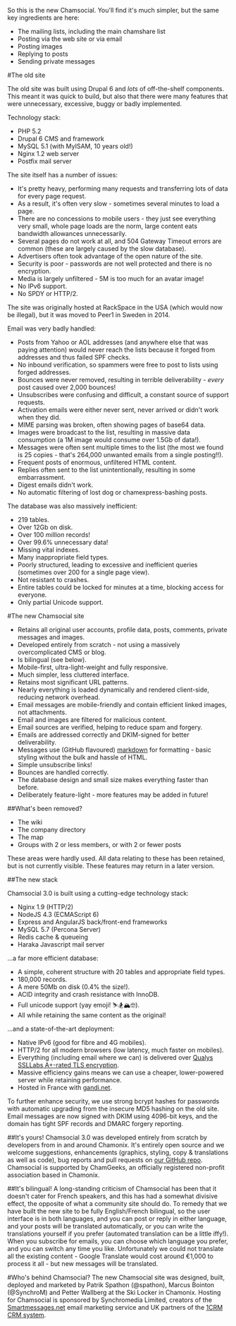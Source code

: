 So this is the new Chamsocial. You'll find it's much simpler, but the same key ingredients are here:

* The mailing lists, including the main chamshare list
* Posting via the web site or via email
* Posting images
* Replying to posts
* Sending private messages

#The old site

The old site was built using Drupal 6 and *lots* of off-the-shelf components. This meant it was quick to build, but also that there were many features that were unnecessary, excessive, buggy or badly implemented.

Technology stack:

* PHP 5.2
* Drupal 6 CMS and framework
* MySQL 5.1 (with MyISAM, 10 years old!)
* Nginx 1.2 web server
* Postfix mail server

The site itself has a number of issues:

* It's pretty heavy, performing many requests and transferring lots of data for every page request.
* As a result, it's often very slow - sometimes several minutes to load a page.
* There are no concessions to mobile users - they just see everything very small, whole page loads are the norm, large content eats bandwidth allowances unnecessarily.
* Several pages do not work at all, and 504 Gateway Timeout errors are common (these are largely caused by the slow database).
* Advertisers often took advantage of the open nature of the site.
* Security is poor - passwords are not well protected and there is no encryption.
* Media is largely unfiltered - 5M is too much for an avatar image!
* No IPv6 support.
* No SPDY or HTTP/2.

The site was originally hosted at RackSpace in the USA (which would now be illegal), but it was moved to Peer1 in Sweden in 2014.

Email was very badly handled:

* Posts from Yahoo or AOL addresses (and anywhere else that was paying attention) would never reach the lists because it forged from addresses and thus failed SPF checks.
* No inbound verification, so spammers were free to post to lists using forged addresses.
* Bounces were never removed, resulting in terrible deliverability - *every* post caused over 2,000 bounces!
* Unsubscribes were confusing and difficult, a constant source of support requests.
* Activation emails were either never sent, never arrived or didn't work when they did.
* MIME parsing was broken, often showing pages of base64 data.
* Images were broadcast to the list, resulting in massive data consumption (a 1M image would consume over 1.5Gb of data!).
* Messages were often sent multiple times to the list (the most we found is 25 copies - that's 264,000 unwanted emails from a single posting!!).
* Frequent posts of enormous, unfiltered HTML content.
* Replies often sent to the list unintentionally, resulting in some embarrassment.
* Digest emails didn't work.
* No automatic filtering of lost dog or chamexpress-bashing posts.

The database was also massively inefficient:

* 219 tables.
* Over 12Gb on disk.
* Over 100 *million* records!
* Over 99.6% unnecessary data!
* Missing vital indexes.
* Many inappropriate field types.
* Poorly structured, leading to excessive and inefficient queries (sometimes over 200 for a single page view).
* Not resistant to crashes.
* Entire tables could be locked for minutes at a time, blocking access for everyone.
* Only partial Unicode support.

#The new Chamsocial site

* Retains all original user accounts, profile data, posts, comments, private messages and images.
* Developed entirely from scratch - not using a massively overcomplicated CMS or blog.
* Is bilingual (see below).
* Mobile-first, ultra-light-weight and fully responsive.
* Much simpler, less cluttered interface.
* Retains most significant URL patterns.
* Nearly everything is loaded dynamically and rendered client-side, reducing network overhead.
* Email messages are mobile-friendly and contain efficient linked images, not attachments.
* Email and images are filtered for malicious content.
* Email sources are verified, helping to reduce spam and forgery.
* Emails are addressed correctly and DKIM-signed for better deliverability.
* Messages use (GitHub flavoured) [markdown](https://en.wikipedia.org/wiki/Markdown) for formatting - basic styling without the bulk and hassle of HTML.
* Simple unsubscribe links!
* Bounces are handled correctly.
* The database design and small size makes everything faster than before.
* Deliberately feature-light - more features may be added in future!

##What's been removed?

* The wiki
* The company directory
* The map
* Groups with 2 or less members, or with 2 or fewer posts

These areas were hardly used. All data relating to these has been retained, but is not currently visible. These features may return in a later version.

##The new stack

Chamsocial 3.0 is built using a cutting-edge technology stack:

* Nginx 1.9 (HTTP/2)
* NodeJS 4.3 (ECMAScript 6)
* Express and AngularJS back/front-end frameworks
* MySQL 5.7 (Percona Server)
* Redis cache & queueing
* Haraka Javascript mail server

...a far more efficient database:

* A simple, coherent structure with 20 tables and appropriate field types.
* 180,000 records.
* A mere 50Mb on disk (0.4% the size!).
* ACID integrity and crash resistance with InnoDB.
* Full unicode support (yay emoji! ⛷🏂🏔🤓).
* All while retaining the same content as the original!

...and a state-of-the-art deployment:

* Native IPv6 (good for fibre and 4G mobiles).
* HTTP/2 for all modern browsers (low latency, much faster on mobiles).
* Everything (including email where we can) is delivered over [Qualys SSLLabs A+-rated TLS encryption](https://www.ssllabs.com/ssltest/analyze.html?d=chamsocial.com).
* Massive efficiency gains means we can use a cheaper, lower-powered server while retaining performance.
* Hosted in France with [gandi.net](https://gandi.net).

To further enhance security, we use strong bcrypt hashes for passwords with automatic upgrading from the insecure MD5 hashing on the old site. Email messages are now signed with DKIM using 4096-bit keys, and the domain has tight SPF records and DMARC forgery reporting.

##It's yours!
Chamsocial 3.0 was developed entirely from scratch by developers from in and around Chamonix. It's entirely open source and we welcome suggestions, enhancements (graphics, styling, copy & translations as well as code), bug reports and pull requests on [our GitHub repo](https://github.com/spathon/ChamSocial).
Chamsocial is supported by ChamGeeks, an officially registered non-profit association based in Chamonix.

##It's bilingual!
A long-standing criticism of Chamsocial has been that it doesn't cater for French speakers, and this has had a somewhat divisive effect, the opposite of what a community site should do. To remedy that we have built the new site to be fully English/French bilingual, so the user interface is in both languages, and you can post or reply in either language, and your posts will be translated automatically, or you can write the translations yourself if you prefer (automated translation can be a little iffy!). When you subscribe for emails, you can choose which language you prefer, and you can switch any time you like.
Unfortunately we could not translate all the existing content - Google Translate would cost around €1,000 to process it all - but new messages will be translated.

#Who's behind Chamsocial?
The new Chamsocial site was designed, built, deployed and marketed by Patrik Spathon (@spathon), Marcus Bointon (@SynchroM) and Petter Wallberg at the Ski Locker in Chamonix. Hosting for Chamsocial is sponsored by Synchromedia Limited, creators of the [Smartmessages.net](https://info.smartmessages.net) email marketing service and UK partners of the [1CRM CRM system](https://www.syniah.com/).
